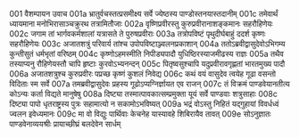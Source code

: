 001 	वैशम्पायन उवाच
001a	भ्रातुर्वचस्तत्प्रसमीक्ष्य सर्वे ज्येष्ठस्य पाण्डोस्तनयास्तदानीम्
001c	तमेवार्थं ध्यायमाना मनोभिरासाञ्चक्रुरथ तत्रामितौजाः
002a	वृष्णिप्रवीरस्तु कुरुप्रवीरानाशङ्कमानः सहरौहिणेयः
002c	जगाम तां भार्गवकर्मशालां यत्रासते ते पुरुषप्रवीराः
003a	तत्रोपविष्टं पृथुदीर्घबाहुं ददर्श कृष्णः सहरौहिणेयः
003c	अजातशत्रुं परिवार्य तांश्च उपोपविष्टाञ्ज्वलनप्रकाशान्
004a	ततोऽब्रवीद्वासुदेवोऽभिगम्य कुन्तीसुतं धर्मभृतां वरिष्ठम्
004c	कृष्णोऽहमस्मीति निपीड्यपादौ युधिष्ठिरस्याजमीढस्य राज्ञः
005a	तथैव तस्याप्यनु रौहिणेयस्तौ चापि हृष्टाः कुरवोऽभ्यनन्दन्
005c	पितृष्वसुश्चापि यदुप्रवीरावगृह्णतां भारतमुख्य पादौ
006a	अजातशत्रुश्च कुरुप्रवीरः पप्रच्छ कृष्णं कुशलं निवेद्य
006c	कथं वयं वासुदेव त्वयेह गूढा वसन्तो विदिताः स्म सर्वे
007a	तमब्रवीद्वासुदेवः प्रहस्य गूढोऽप्यग्निर्ज्ञायत एव राजन्
007c	तं विक्रमं पाण्डवेयानतीत्य कोऽन्यः कर्ता विद्यते मानुषेषु
008a	दिष्ट्या तस्मात्पावकात्सम्प्रमुक्ता यूयं सर्वे पाण्डवाः शत्रुसाहाः
008c	दिष्ट्या पापो धृतराष्ट्रस्य पुत्रः सहामात्यो न सकामोऽभविष्यत्
009a	भद्रं वोऽस्तु निहितं यद्गुहायां विवर्धध्वं ज्वलन इवेध्यमानः
009c	मा वो विद्युः पार्थिवाः केचनेह यास्यावहे शिबिरायैव तावत्
009e	सोऽनुज्ञातः पाण्डवेनाव्ययश्रीः प्रायाच्छीघ्रं बलदेवेन सार्धम्
